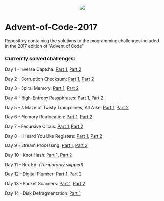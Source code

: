 <p align="center">
 <img src=http://www.brianbunke.com/images/aoc2017.png>
</p>

# Advent-of-Code-2017
Repository containing the solutions to the programming challenges included in the 2017 edition of "Advent of Code"

### Currently solved challenges:
Day 1 - Inverse Captcha: [Part 1](https://github.com/AlexGascon/Advent-of-Code-2017/tree/master/Day-1/part_1.py), [Part 2](https://github.com/AlexGascon/Advent-of-Code-2017/tree/master/Day-1/part_2.py)

Day 2 - Corruption Checksum: [Part 1](https://github.com/AlexGascon/Advent-of-Code-2017/tree/master/Day-2/part_1.py), [Part 2](https://github.com/AlexGascon/Advent-of-Code-2017/tree/master/Day-2/part_2.py)

Day 3 - Spiral Memory: [Part 1](https://github.com/AlexGascon/Advent-of-Code-2017/tree/master/Day-3/part_1.py), [Part 2](https://github.com/AlexGascon/Advent-of-Code-2017/tree/master/Day-3/part_2.py)

Day 4 - High-Entropy Passphrases: [Part 1](https://github.com/AlexGascon/Advent-of-Code-2017/tree/master/Day-4/part_1.py), [Part 2](https://github.com/AlexGascon/Advent-of-Code-2017/tree/master/Day-4/part_2.py)

Day 5 - A Maze of Twisty Trampolines, All Alike: [Part 1](https://github.com/AlexGascon/Advent-of-Code-2017/tree/master/Day-5/part_1.py), [Part 2](https://github.com/AlexGascon/Advent-of-Code-2017/tree/master/Day-5/part_2.py)

Day 6 - Memory Reallocation: [Part 1](https://github.com/AlexGascon/Advent-of-Code-2017/tree/master/Day-6/part_1.py), [Part 2](https://github.com/AlexGascon/Advent-of-Code-2017/tree/master/Day-6/part_2.py)

Day 7 - Recursive Circus: [Part 1](https://github.com/AlexGascon/Advent-of-Code-2017/tree/master/Day-7/part_1.py), [Part 2](https://github.com/AlexGascon/Advent-of-Code-2017/tree/master/Day-7/part_2.py)

Day 8 - I Heard You Like Registers: [Part 1](https://github.com/AlexGascon/Advent-of-Code-2017/tree/master/Day-8/part_1.py), [Part 2](https://github.com/AlexGascon/Advent-of-Code-2017/tree/master/Day-8/part_2.py)

Day 9 - Stream Processing: [Part 1](https://github.com/AlexGascon/Advent-of-Code-2017/tree/master/Day-9/part_1.py), [Part 2](https://github.com/AlexGascon/Advent-of-Code-2017/tree/master/Day-9/part_2.py)

Day 10 - Knot Hash: [Part 1](https://github.com/AlexGascon/Advent-of-Code-2017/tree/master/Day-10/part_1.py), [Part 2](https://github.com/AlexGascon/Advent-of-Code-2017/tree/master/Day-10/part_2.py)

Day 11 - Hex Ed: _(Temporarily skipped)_

Day 12 - Digital Plumber: [Part 1](https://github.com/AlexGascon/Advent-of-Code-2017/tree/master/Day-12/part_1.py), [Part 2](https://github.com/AlexGascon/Advent-of-Code-2017/tree/master/Day-12/part_2.py)

Day 13 - Packet Scanners: [Part 1](https://github.com/AlexGascon/Advent-of-Code-2017/tree/master/Day-13/part_1.py), [Part 2](https://github.com/AlexGascon/Advent-of-Code-2017/tree/master/Day-13/part_2.py)

Day 14 - Disk Defragmentation: [Part 1](https://github.com/AlexGascon/Advent-of-Code-2017/tree/master/Day-14/part_1.py)